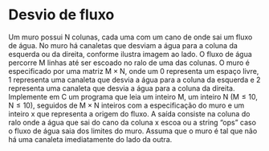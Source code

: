 # Desvio de fluxo #

​Um muro possui N colunas, cada uma com um cano de onde sai um fluxo de água. No muro há canaletas que desviam a água para a coluna da esquerda ou da direita, conforme ilustra imagem ao lado. O fluxo de água percorre M linhas até ser escoado no ralo de uma das colunas. O muro é especificado por uma matriz M × N, onde um 0 representa um espaço livre, 1 representa uma canaleta que desvia a água para a coluna da esquerda e 2 representa uma canaleta que desvia a água para a coluna da direita. Implemente em C um programa que leia um inteiro M, um inteiro N (M ≤ 10, N ≤ 10), seguidos de M × N inteiros com a especificação do muro e um inteiro x que representa a origem do fluxo. A saída consiste na coluna do ralo onde a água que sai do cano da coluna x escoa ou a string “ops” caso o fluxo de água saia dos limites do muro. Assuma que o muro é tal que não há uma canaleta imediatamente do lado da outra.

